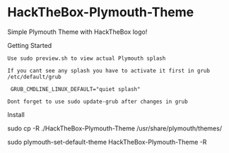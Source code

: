 # HackTheBox-Plymouth-Theme
Simple Plymouth Theme with HackTheBox logo!


Getting Started

    Use sudo preview.sh to view actual Plymouth splash

    If you cant see any splash you have to activate it first in grub /etc/default/grub

     GRUB_CMDLINE_LINUX_DEFAULT="quiet splash"

    Dont forget to use sudo update-grub after changes in grub

Install

sudo cp -R ./HackTheBox-Plymouth-Theme /usr/share/plymouth/themes/


sudo plymouth-set-default-theme HackTheBox-Plymouth-Theme -R
